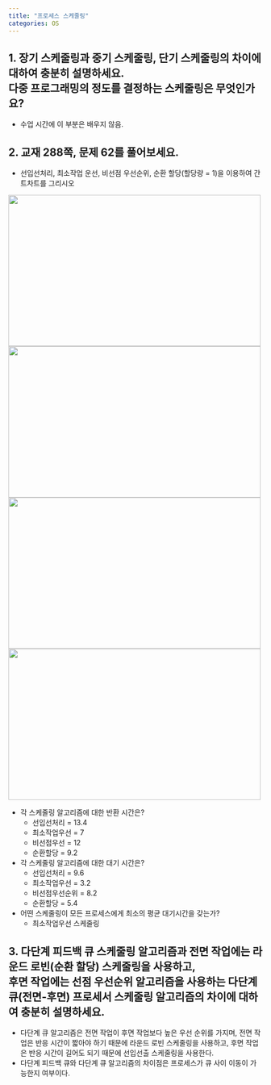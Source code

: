 ```yaml
---
title: "프로세스 스케줄링"
categories: OS
---
```

## **1. 장기 스케줄링과 중기 스케줄링, 단기 스케줄링의 차이에 대하여 충분히 설명하세요.<br/>다중 프로그래밍의 정도를 결정하는 스케줄링은 무엇인가요?**

  - 수업 시간에 이 부분은 배우지 않음.

## **2. 교재 288쪽, 문제 62를 풀어보세요.**

  - 선입선처리, 최소작업 운선, 비선점 우선순위, 순환 할당(할당량 = 1)을 이용하여 간트차트를 그리시오
  <img src="https://user-images.githubusercontent.com/71661158/230715560-e5b509f1-4209-4af8-9f3e-b84d3a89cd9d.jpg" width="500" height="300">
  <img src="https://user-images.githubusercontent.com/71661158/230715647-594fae9a-2483-47ee-a43b-29cd373c0a6e.jpg" width="500" height="300">
  <img src="https://user-images.githubusercontent.com/71661158/230715661-bbe5fd93-d8b3-4bb2-b29f-5046f3208e59.jpg" width="500" height="300">
  <img src="https://user-images.githubusercontent.com/71661158/230715669-9f453292-8354-48ea-a81c-f32bf09a722a.jpg" width="500" height="300">

  - 각 스케줄링 알고리즘에 대한 반환 시간은?
    - 선입선처리 = 13.4
    - 최소작업우선 = 7
    - 비선점우선 = 12
    - 순환할당 = 9.2
  - 각 스케줄링 알고리즘에 대한 대기 시간은?
    - 선입선처리 = 9.6
    - 최소작업우선 = 3.2
    - 비선점우선순위 = 8.2
    - 순환할당 = 5.4
  - 어떤 스케줄링이 모든 프로세스에게 최소의 평균 대기시간을 갖는가?
    - 최소작업우선 스케줄링

## **3. 다단계 피드백 큐 스케줄링 알고리즘과 전면 작업에는 라운드 로빈(순환 할당) 스케줄링을 사용하고,<br/>후면 작업에는 선점 우선순위 알고리즘을 사용하는 다단계 큐(전면-후면) 프로세서 스케줄링 알고리즘의 차이에 대하여 충분히 설명하세요.**

  - 다단계 큐 알고리즘은 전면 작업이 후면 작업보다 높은 우선 순위를 가지며, 전면 작업은 반응 시간이 짧아야 하기 때문에 라운드 로빈 스케줄링을 사용하고, 후면 작업은 반응 시간이 길어도 되기 때문에 선입선출 스케줄링을 사용한다.
  -  다단계 피드백 큐와 다단계 큐 알고리즘의 차이점은 프로세스가 큐 사이 이동이 가능한지 여부이다.
